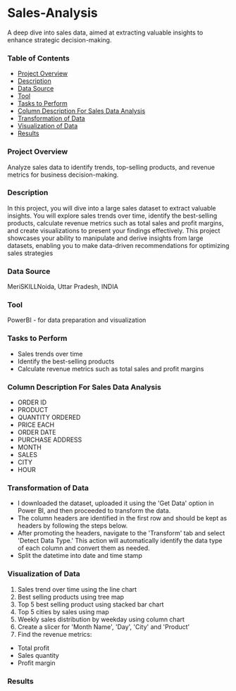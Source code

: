 # Sales-Analysis
A deep dive into sales data, aimed at extracting valuable insights to enhance strategic decision-making.

### Table of Contents
- [Project Overview](project-overview)
- [Description](description)
- [Data Source](data-source)
- [Tool](tool)
- [Tasks to Perform](tasks-to-perfom)
- [Column Description For Sales Data Analysis](column-description-for-sales-data-analysis)
- [Transformation of Data](transformation-of-data)
- [Visualization of Data](visualization-of-data)
- [Results](results)

### Project Overview
Analyze sales data to identify trends, top-selling products, and revenue metrics for
business decision-making.

### Description
In this project, you will dive into a large sales dataset to extract valuable insights. You 
will explore sales trends over time, identify the best-selling products, calculate revenue 
metrics such as total sales and profit margins, and create visualizations to present your 
findings effectively. This project showcases your ability to manipulate and derive insights 
from large datasets, enabling you to make data-driven recommendations for optimizing 
sales strategies


### Data Source
MeriSKILLNoida, Uttar Pradesh, INDIA

### Tool
PowerBI - for data preparation and visualization


### Tasks to Perform
- Sales trends over time
- Identify the best-selling products
- Calculate revenue metrics such as total sales and profit margins

 ### Column Description For Sales Data Analysis
- ORDER ID
- PRODUCT 
- QUANTITY ORDERED
- PRICE EACH
- ORDER DATE
- PURCHASE ADDRESS
- MONTH 
- SALES
- CITY
- HOUR

### Transformation of Data
- I downloaded the dataset, uploaded it using the 'Get Data' option in Power BI, 
and then proceeded to transform the data.
- The column headers are identified in the first row and should be kept as 
headers by following the steps below.
- After promoting the headers, navigate to the 'Transform' tab and select 
'Detect Data Type.' This action will automatically identify the data type 
of each column and convert them as needed.
- Split the datetime into date and time stamp

### Visualization of Data
1. Sales trend over time using the line chart
2. Best selling products using tree map
3. Top 5 best selling product using stacked bar chart
4. Top 5 cities by sales using map
5. Weekly sales distribution by weekday using column chart
6. Create a slicer for 'Month Name', 'Day', 'City' and 'Product'
7. Find the revenue metrics:
  - Total profit
  - Sales quantity
  - Profit margin

### Results







